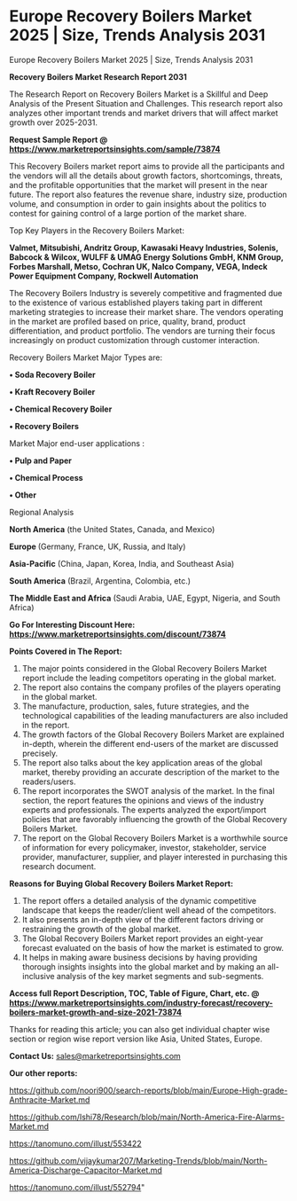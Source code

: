 # Europe Recovery Boilers Market 2025 | Size, Trends Analysis 2031
 Europe Recovery Boilers Market 2025 | Size, Trends Analysis 2031

<strong>Recovery Boilers Market Research Report 2031</strong>

The Research Report on Recovery Boilers Market is a Skillful and Deep Analysis of the Present Situation and Challenges. This research report also analyzes other important trends and market drivers that will affect market growth over 2025-2031.

<strong>Request Sample Report @ <a href=https://www.marketreportsinsights.com/sample/73874>https://www.marketreportsinsights.com/sample/73874</a></strong>

This Recovery Boilers market report aims to provide all the participants and the vendors will all the details about growth factors, shortcomings, threats, and the profitable opportunities that the market will present in the near future. The report also features the revenue share, industry size, production volume, and consumption in order to gain insights about the politics to contest for gaining control of a large portion of the market share.

Top Key Players in the Recovery Boilers Market:

<strong>Valmet, Mitsubishi, Andritz Group, Kawasaki Heavy Industries, Solenis, Babcock & Wilcox, WULFF & UMAG Energy Solutions GmbH, KNM Group, Forbes Marshall, Metso, Cochran UK, Nalco Company, VEGA, Indeck Power Equipment Company, Rockwell Automation</strong>

The Recovery Boilers Industry is severely competitive and fragmented due to the existence of various established players taking part in different marketing strategies to increase their market share. The vendors operating in the market are profiled based on price, quality, brand, product differentiation, and product portfolio. The vendors are turning their focus increasingly on product customization through customer interaction.

Recovery Boilers Market Major Types are:

<strong>• Soda Recovery Boiler

• Kraft Recovery Boiler

• Chemical Recovery Boiler

• Recovery Boilers</strong>

Market Major end-user applications :

<strong>• Pulp and Paper

• Chemical Process

• Other</strong>

Regional Analysis

</u><strong><b>North America</b></strong> (the United States, Canada, and Mexico)

<strong><b>Europe </b></strong>(Germany, France, UK, Russia, and Italy)

<strong><b>Asia-Pacific</b></strong> (China, Japan, Korea, India, and Southeast Asia)

<strong><b>South America</b></strong> (Brazil, Argentina, Colombia, etc.)

<strong><b>The Middle East and Africa</b></strong> (Saudi Arabia, UAE, Egypt, Nigeria, and South Africa)

<strong>Go For Interesting Discount Here: <a href=https://www.marketreportsinsights.com/discount/73874>https://www.marketreportsinsights.com/discount/73874</a></strong>

<strong>Points Covered in The Report:</strong>
<ol>
  <li>The major points considered in the Global Recovery Boilers Market report include the leading competitors operating in the global market.</li>
  <li>The report also contains the company profiles of the players operating in the global market.</li>
  <li>The manufacture, production, sales, future strategies, and the technological capabilities of the leading manufacturers are also included in the report.</li>
  <li>The growth factors of the Global Recovery Boilers Market are explained in-depth, wherein the different end-users of the market are discussed precisely.</li>
  <li>The report also talks about the key application areas of the global market, thereby providing an accurate description of the market to the readers/users.</li>
  <li>The report incorporates the SWOT analysis of the market. In the final section, the report features the opinions and views of the industry experts and professionals. The experts analyzed the export/import policies that are favorably influencing the growth of the Global Recovery Boilers Market.</li>
  <li>The report on the Global Recovery Boilers Market is a worthwhile source of information for every policymaker, investor, stakeholder, service provider, manufacturer, supplier, and player interested in purchasing this research document.</li>
</ol>
<strong>Reasons for Buying Global Recovery Boilers Market Report:</strong>

<ol>
  <li>The report offers a detailed analysis of the dynamic competitive landscape that keeps the reader/client well ahead of the competitors.</li>
  <li>It also presents an in-depth view of the different factors driving or restraining the growth of the global market.</li>
  <li>The Global Recovery Boilers Market report provides an eight-year forecast evaluated on the basis of how the market is estimated to grow.</li>
  <li>It helps in making aware business decisions by having providing thorough insights insights into the global market and by making an all-inclusive analysis of the key market segments and sub-segments.</li>
</ol>
<strong>Access full Report Description, TOC, Table of Figure, Chart, etc. @ <a href=https://www.marketreportsinsights.com/industry-forecast/recovery-boilers-market-growth-and-size-2021-73874>https://www.marketreportsinsights.com/industry-forecast/recovery-boilers-market-growth-and-size-2021-73874</a></strong>


Thanks for reading this article; you can also get individual chapter wise section or region wise report version like Asia, United States, Europe.

<strong>Contact Us:</strong>
sales@marketreportsinsights.com

<strong>Our other reports:</strong>

<a href=https://github.com/noori900/search-reports/blob/main/Europe-High-grade-Anthracite-Market.md>https://github.com/noori900/search-reports/blob/main/Europe-High-grade-Anthracite-Market.md</a>

<a href=https://github.com/Ishi78/Research/blob/main/North-America-Fire-Alarms-Market.md>https://github.com/Ishi78/Research/blob/main/North-America-Fire-Alarms-Market.md</a>

<a href=https://tanomuno.com/illust/553422>https://tanomuno.com/illust/553422</a>

<a href=https://github.com/vijaykumar207/Marketing-Trends/blob/main/North-America-Discharge-Capacitor-Market.md>https://github.com/vijaykumar207/Marketing-Trends/blob/main/North-America-Discharge-Capacitor-Market.md</a>

<a href=https://tanomuno.com/illust/552794>https://tanomuno.com/illust/552794</a>"
